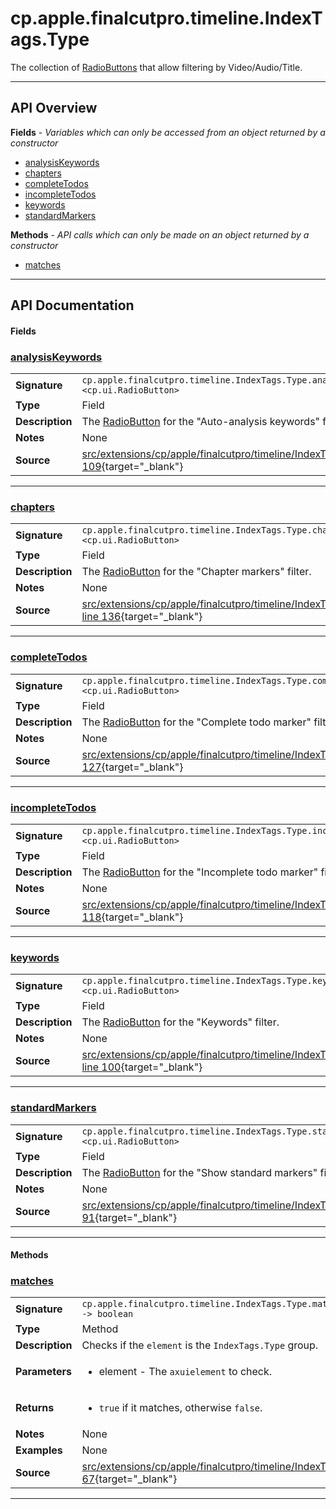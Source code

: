 # cp.apple.finalcutpro.timeline.IndexTags.Type

The collection of [RadioButtons](cp.ui.RadioButton.md) that allow filtering by Video/Audio/Title.

---

## API Overview
**Fields** - _Variables which can only be accessed from an object returned by a constructor_
 * [analysisKeywords](#analysiskeywords)
 * [chapters](#chapters)
 * [completeTodos](#completetodos)
 * [incompleteTodos](#incompletetodos)
 * [keywords](#keywords)
 * [standardMarkers](#standardmarkers)

**Methods** - _API calls which can only be made on an object returned by a constructor_
 * [matches](#matches)


---

## API Documentation

#### Fields


### [analysisKeywords](#analysiskeywords)

|                                             |                                                                                     |
| --------------------------------------------|-------------------------------------------------------------------------------------|
| **Signature**                               | `cp.apple.finalcutpro.timeline.IndexTags.Type.analysisKeywords <cp.ui.RadioButton>`                                                                    |
| **Type**                                    | Field                                                                     |
| **Description**                             | The [RadioButton](cp.ui.RadioButton.md) for the "Auto-analysis keywords" filter.                                                                     |
| **Notes**                                   | None |
| **Source**                                  | [src/extensions/cp/apple/finalcutpro/timeline/IndexTags.lua line 109](https://github.com/CommandPost/CommandPost/blob/develop/src/extensions/cp/apple/finalcutpro/timeline/IndexTags.lua#L109){target="_blank"} |

---


### [chapters](#chapters)

|                                             |                                                                                     |
| --------------------------------------------|-------------------------------------------------------------------------------------|
| **Signature**                               | `cp.apple.finalcutpro.timeline.IndexTags.Type.chapters <cp.ui.RadioButton>`                                                                    |
| **Type**                                    | Field                                                                     |
| **Description**                             | The [RadioButton](cp.ui.RadioButton.md) for the "Chapter markers" filter.                                                                     |
| **Notes**                                   | None |
| **Source**                                  | [src/extensions/cp/apple/finalcutpro/timeline/IndexTags.lua line 136](https://github.com/CommandPost/CommandPost/blob/develop/src/extensions/cp/apple/finalcutpro/timeline/IndexTags.lua#L136){target="_blank"} |

---


### [completeTodos](#completetodos)

|                                             |                                                                                     |
| --------------------------------------------|-------------------------------------------------------------------------------------|
| **Signature**                               | `cp.apple.finalcutpro.timeline.IndexTags.Type.completeTodos <cp.ui.RadioButton>`                                                                    |
| **Type**                                    | Field                                                                     |
| **Description**                             | The [RadioButton](cp.ui.RadioButton.md) for the "Complete todo marker" filter.                                                                     |
| **Notes**                                   | None |
| **Source**                                  | [src/extensions/cp/apple/finalcutpro/timeline/IndexTags.lua line 127](https://github.com/CommandPost/CommandPost/blob/develop/src/extensions/cp/apple/finalcutpro/timeline/IndexTags.lua#L127){target="_blank"} |

---


### [incompleteTodos](#incompletetodos)

|                                             |                                                                                     |
| --------------------------------------------|-------------------------------------------------------------------------------------|
| **Signature**                               | `cp.apple.finalcutpro.timeline.IndexTags.Type.incompleteTodos <cp.ui.RadioButton>`                                                                    |
| **Type**                                    | Field                                                                     |
| **Description**                             | The [RadioButton](cp.ui.RadioButton.md) for the "Incomplete todo marker" filter.                                                                     |
| **Notes**                                   | None |
| **Source**                                  | [src/extensions/cp/apple/finalcutpro/timeline/IndexTags.lua line 118](https://github.com/CommandPost/CommandPost/blob/develop/src/extensions/cp/apple/finalcutpro/timeline/IndexTags.lua#L118){target="_blank"} |

---


### [keywords](#keywords)

|                                             |                                                                                     |
| --------------------------------------------|-------------------------------------------------------------------------------------|
| **Signature**                               | `cp.apple.finalcutpro.timeline.IndexTags.Type.keywords <cp.ui.RadioButton>`                                                                    |
| **Type**                                    | Field                                                                     |
| **Description**                             | The [RadioButton](cp.ui.RadioButton.md) for the "Keywords" filter.                                                                     |
| **Notes**                                   | None |
| **Source**                                  | [src/extensions/cp/apple/finalcutpro/timeline/IndexTags.lua line 100](https://github.com/CommandPost/CommandPost/blob/develop/src/extensions/cp/apple/finalcutpro/timeline/IndexTags.lua#L100){target="_blank"} |

---


### [standardMarkers](#standardmarkers)

|                                             |                                                                                     |
| --------------------------------------------|-------------------------------------------------------------------------------------|
| **Signature**                               | `cp.apple.finalcutpro.timeline.IndexTags.Type.standardMarkers <cp.ui.RadioButton>`                                                                    |
| **Type**                                    | Field                                                                     |
| **Description**                             | The [RadioButton](cp.ui.RadioButton.md) for the "Show standard markers" filter.                                                                     |
| **Notes**                                   | None |
| **Source**                                  | [src/extensions/cp/apple/finalcutpro/timeline/IndexTags.lua line 91](https://github.com/CommandPost/CommandPost/blob/develop/src/extensions/cp/apple/finalcutpro/timeline/IndexTags.lua#L91){target="_blank"} |

---

#### Methods


### [matches](#matches)

|                                             |                                                                                     |
| --------------------------------------------|-------------------------------------------------------------------------------------|
| **Signature**                               | `cp.apple.finalcutpro.timeline.IndexTags.Type.matches(element) -> boolean`                                                                    |
| **Type**                                    | Method                                                                     |
| **Description**                             | Checks if the `element` is the `IndexTags.Type` group.                                                                     |
| **Parameters**                              | <ul><li>element - The `axuielement` to check.</li></ul> |
| **Returns**                                 | <ul><li>`true` if it matches, otherwise `false`.</li></ul>          |
| **Notes**                                   | None |
| **Examples**                                | None |
| **Source**                                  | [src/extensions/cp/apple/finalcutpro/timeline/IndexTags.lua line 67](https://github.com/CommandPost/CommandPost/blob/develop/src/extensions/cp/apple/finalcutpro/timeline/IndexTags.lua#L67){target="_blank"} |

---

